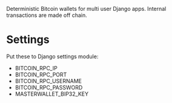 Deterministic Bitcoin wallets for multi user Django apps. Internal transactions are made off chain.

Settings
========

Put these to Django settings module:

- BITCOIN_RPC_IP
- BITCOIN_RPC_PORT
- BITCOIN_RPC_USERNAME
- BITCOIN_RPC_PASSWORD
- MASTERWALLET_BIP32_KEY
